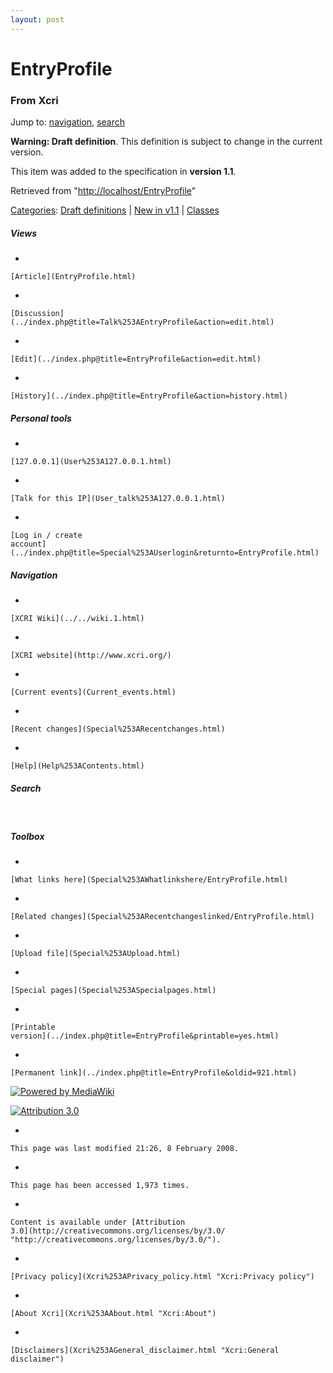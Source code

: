 ```yaml
---
layout: post
---
```








EntryProfile 
============













### From Xcri 







Jump to: [navigation](EntryProfile.html#column-one),
[search](EntryProfile.html#searchInput)





**Warning: Draft definition**. This definition is subject to change in
the current version.





This item was added to the specification in **version 1.1**.





Retrieved from
"[http://localhost/EntryProfile](EntryProfile.html)"





[Categories](Special%253ACategories.html "Special:Categories"): [Draft
definitions](Category%253ADraft_definitions.html "Category:Draft definitions")
| [New in
v1.1](Category%253ANew_in_v1.1.html "Category:New in v1.1") |
[Classes](Category%253AClasses.html "Category:Classes")

















##### Views



-   

    

    [Article](EntryProfile.html)
-   

    

    [Discussion](../index.php@title=Talk%253AEntryProfile&action=edit.html)
-   

    

    [Edit](../index.php@title=EntryProfile&action=edit.html)
-   

    

    [History](../index.php@title=EntryProfile&action=history.html)







##### Personal tools



-   

    

    [127.0.0.1](User%253A127.0.0.1.html)
-   

    

    [Talk for this IP](User_talk%253A127.0.0.1.html)
-   

    

    [Log in / create
    account](../index.php@title=Special%253AUserlogin&returnto=EntryProfile.html)











[](../../wiki.1.html "XCRI Wiki")





##### Navigation



-   

    

    [XCRI Wiki](../../wiki.1.html)
-   

    

    [XCRI website](http://www.xcri.org/)
-   

    

    [Current events](Current_events.html)
-   

    

    [Recent changes](Special%253ARecentchanges.html)
-   

    

    [Help](Help%253AContents.html)







##### Search





 









##### Toolbox



-   

    

    [What links here](Special%253AWhatlinkshere/EntryProfile.html)
-   

    

    [Related changes](Special%253ARecentchangeslinked/EntryProfile.html)
-   

    

    [Upload file](Special%253AUpload.html)
-   

    

    [Special pages](Special%253ASpecialpages.html)
-   

    

    [Printable
    version](../index.php@title=EntryProfile&printable=yes.html)
-   

    

    [Permanent link](../index.php@title=EntryProfile&oldid=921.html)















[![Powered by
MediaWiki](../skins/common/images/poweredby_mediawiki_88x31.png)](http://www.mediawiki.org/)





[![Attribution 3.0
](http://i.creativecommons.org/l/by/3.0/88x31.png)](http://creativecommons.org/licenses/by/3.0/)



-   

    

    This page was last modified 21:26, 8 February 2008.
-   

    

    This page has been accessed 1,973 times.
-   

    

    Content is available under [Attribution
    3.0](http://creativecommons.org/licenses/by/3.0/ "http://creativecommons.org/licenses/by/3.0/").
-   

    

    [Privacy policy](Xcri%253APrivacy_policy.html "Xcri:Privacy policy")
-   

    

    [About Xcri](Xcri%253AAbout.html "Xcri:About")
-   

    

    [Disclaimers](Xcri%253AGeneral_disclaimer.html "Xcri:General disclaimer")




